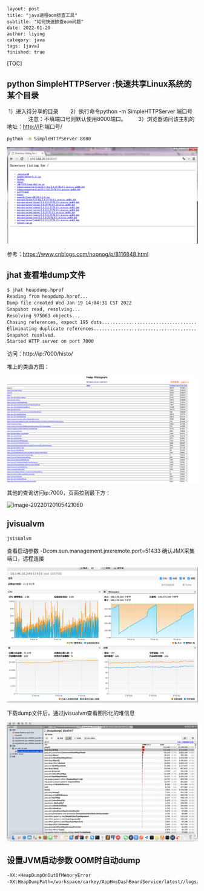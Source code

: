 ```
layout: post
title: "java进程oom排查工具"
subtitle: "如何快速排查oom问题"
date: 2022-01-20
author: liying
category: java
tags: [java]
finished: true
```

[TOC]

## python SimpleHTTPServer :快速共享Linux系统的某个目录　

​		1）进入待分享的目录
　　2）执行命令python -m SimpleHTTPServer 端口号
　　　　注意：不填端口号则默认使用8000端口。
　　3）浏览器访问该主机的地址：[http://IP](http://ip/):端口号/

```bash
python -m SimpleHTTPServer 8080
```

![这里写图片描述](../img/161026150172671.jpg)

参考：https://www.cnblogs.com/nopnog/p/8116848.html



## jhat 查看堆dump文件

```bash
$ jhat heapdump.hprof
Reading from heapdump.hprof...
Dump file created Wed Jan 19 14:04:31 CST 2022
Snapshot read, resolving...
Resolving 975063 objects...
Chasing references, expect 195 dots...................................................................................................................................................................................................
Eliminating duplicate references...................................................................................................................................................................................................
Snapshot resolved.
Started HTTP server on port 7000
```

访问：http://ip:7000/histo/

堆上的类直方图：

![image-20220120105226477](../img/image-20220120105226477.png)



其他的查询访问ip:7000，页面拉到最下方：

![image-20220120105421060](/Users/liying/Documents/个人博客/LeeLeeLeeLeeLynn.github.io/img/image-20220120105421060.png)

## jvisualvm

```bash
jvisualvm
```

查看启动参数 -Dcom.sun.management.jmxremote.port=51433 确认JMX采集端口，远程连接

![image-20220120110255490](../img/image-20220120110255490.png)

下载dump文件后，通过jvisualvm查看图形化的堆信息

![image-20220120110007673](../img/image-20220120110007673.png)



## 设置JVM启动参数 OOM时自动dump

```bash
-XX:+HeapDumpOnOutOfMemoryError 
-XX:HeapDumpPath=/workspace/carkey/AppHmsDashBoardService/latest//logs/heapdump.hprof
```

